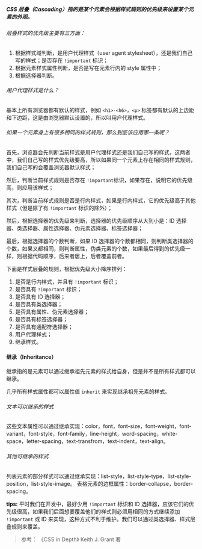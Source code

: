 ##### CSS 层叠（Cascading）指的是某个元素会根据样式规则的优先级来设置某个元素的外观。

###### 层叠样式的优先级主要有三方面：

1. 根据样式域判断，是用户代理样式（user agent stylesheet），还是我们自己写的样式；是否存在 `!important` 标识；
2. 根据元素样式属性判断，是否是写在元素行内的 style 属性中；
3. 根据选择器判断。

###### 用户代理样式是什么？

基本上所有浏览器都有默认的样式，例如 `<h1>-<h6>`，`<p>` 标签都有默认的上边距和下边距，这是由浏览器默认设置的，所以叫用户代理样式。

###### 如果一个元素身上有很多相同的样式规则，那么到底该应用哪一条呢？

首先，浏览器会先判断当前样式是用户代理样式还是我们自己写的样式，这两者中，我们自己写的样式优先级要高，所以如果同一个元素上存在相同的样式规则，我们自己写的会覆盖浏览器默认样式；

然后，判断当前样式规则是否存在 `!important`标识，如果存在，说明它的优先级高，则应用该样式；

其次，判断当前样式规则是否是行内样式，如果是行内样式，它的优先级高于其他样式（但是除了有 `!important` 标识的除外）；

然后，根据选择器的优先级来判断，选择器的优先级顺序从大到小是：ID 选择器、类选择器、属性选择器、伪元素选择器、标签选择器；

最后，根据选择器的个数判断，如果 ID 选择器的个数都相同，则判断类选择器的个数，如果又都相同，则判断属性，伪类元素的个数，如果最后得到的优先级一样，则根据代码顺序，后来者居上，后者覆盖前者。

下面是样式层叠的规则，根据优先级大小降序排列：

1. 是否是行内样式，并且有 `!important` 标识；
2. 是否具有 `!important` 标识；
3. 是否具有 ID 选择器；
4. 是否具有类选择器；
5. 是否具有属性、伪元素选择器；
6. 是否具有标签选择器；
7. 是否具有通配符选择器；
8. 用户代理样式；
9. 继承样式。

#### 继承（Inheritance）

继承指的是元素可以通过继承祖先元素的样式给自身，但是并不是所有样式都可以继承。

几乎所有样式属性都可以属性值 `inherit` 来实现继承祖先元素的样式。

###### 文本可以继承的样式

这些文本属性可以通过继承实现：color，font，font-size，font-weight，font-variant，font-style，font-family，line-height，word-spacing，white-space，letter-spacing，text-transfrom，text-indent，text-align。

###### 其他可继承的样式

列表元素的部分样式可以通过继承实现：list-style，list-style-type，list-style-position，list-style-image。
表格元素的边框属性：border-collapse，border-spacing。

**tips:**
平时我们在开发中，最好少用 `!important` 标识和 ID 选择器，应该它们的优先级很高，如果我们后面想要覆盖他们的样式则必须用相同的方式继续添加 `!important` 或 ID 来实现，这种方式不利于维护。我们可以通过类选择器、样式层叠规则来覆盖。

> 参考： 《CSS in Depth》 Keith J. Grant 著
